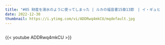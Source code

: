 ```yaml
---
title: "#05 財産を湯水のように使ってしまった | ルカの福音書15章13節　| イ・ギュヒョン主任牧師"
date: 2022-12-30
thumbnail: https://i.ytimg.com/vi/ADDRwq4mkCU/mqdefault.jpg
---
```


## <!--more-->

{{< youtube ADDRwq4mkCU >}}
